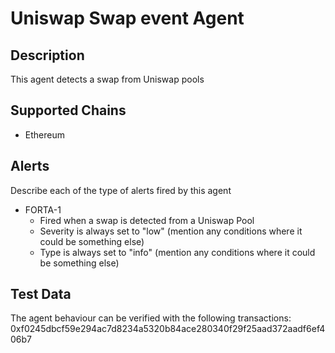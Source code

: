 # Uniswap Swap event Agent 

## Description

This agent detects a swap from Uniswap pools 

## Supported Chains

- Ethereum

## Alerts

Describe each of the type of alerts fired by this agent

- FORTA-1
  - Fired when a swap is detected from a Uniswap Pool
  - Severity is always set to "low" (mention any conditions where it could be something else)
  - Type is always set to "info" (mention any conditions where it could be something else)

## Test Data

The agent behaviour can be verified with the following transactions:
0xf0245dbcf59e294ac7d8234a5320b84ace280340f29f25aad372aadf6ef406b7

